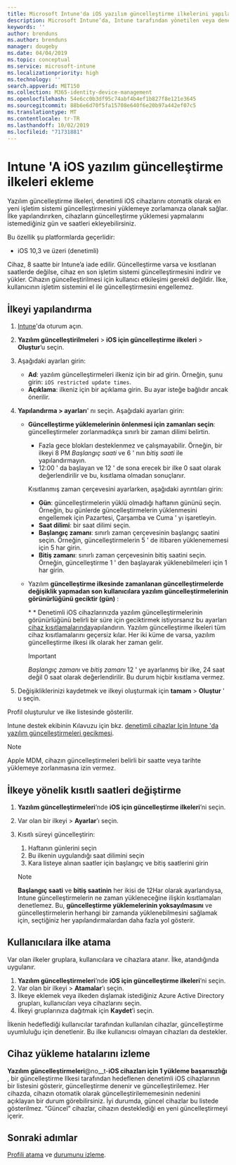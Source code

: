 ```yaml
---
title: Microsoft Intune'da iOS yazılım güncelleştirme ilkelerini yapılandırma - Azure | Microsoft Docs
description: Microsoft Intune’da, Intune tarafından yönetilen veya denetlenen iOS cihazlarında otomatik olarak yüklü yazılımların güncelleştirmelerini kısıtlamak için bir yapılandırma ilkesi oluşturun veya ekleyin. Güncelleştirmelerin yükleneceği tarihi ve saati seçebilirsiniz. Bu ilkeyi gruplara, kullanıcılara veya cihazlara da atayarak yükleme hatalarını denetleyebilirsiniz.
keywords: ''
author: brenduns
ms.author: brenduns
manager: dougeby
ms.date: 04/04/2019
ms.topic: conceptual
ms.service: microsoft-intune
ms.localizationpriority: high
ms.technology: ''
search.appverid: MET150
ms.collection: M365-identity-device-management
ms.openlocfilehash: 54e6cc0b3df95c74abf4b4ef1b827f8e121e3645
ms.sourcegitcommit: 88b6e6d70f5fa15708e640f6e20b97a442ef07c5
ms.translationtype: MT
ms.contentlocale: tr-TR
ms.lasthandoff: 10/02/2019
ms.locfileid: "71731881"
---
```

# <a name="add-ios-software-update-policies-in-intune"></a>Intune 'A iOS yazılım güncelleştirme ilkeleri ekleme

Yazılım güncelleştirme ilkeleri, denetimli iOS cihazlarını otomatik olarak en yeni işletim sistemi güncelleştirmesini yüklemeye zorlamanıza olanak sağlar. İlke yapılandırırken, cihazların güncelleştirme yüklemesi yapmalarını istemediğiniz gün ve saatleri ekleyebilirsiniz.

Bu özellik şu platformlarda geçerlidir:

- iOS 10,3 ve üzeri (denetimli)

Cihaz, 8 saatte bir Intune’a iade edilir. Güncelleştirme varsa ve kısıtlanan saatlerde değilse, cihaz en son işletim sistemi güncelleştirmesini indirir ve yükler. Cihazın güncelleştirilmesi için kullanıcı etkileşimi gerekli değildir. İlke, kullanıcının işletim sistemini el ile güncelleştirmesini engellemez.

## <a name="configure-the-policy"></a>İlkeyi yapılandırma

1. [Intune](https://go.microsoft.com/fwlink/?linkid=2090973)'da oturum açın.
2. **Yazılım güncelleştirilmeleri** > **iOS için güncelleştirme ilkeleri** > **Oluştur**’u seçin.
3. Aşağıdaki ayarları girin:

    - **Ad**: yazılım güncelleştirmeleri ilkeniz için bir ad girin. Örneğin, şunu girin: `iOS restricted update times`.
    - **Açıklama**: ilkeniz için bir açıklama girin. Bu ayar isteğe bağlıdır ancak önerilir.

4. **Yapılandırma > ayarları**' nı seçin. Aşağıdaki ayarları girin:

    - **Güncelleştirme yüklemelerinin önlenmesi için zamanları seçin**: güncelleştirmeler zorlanmadıkça sınırlı bir zaman dilimi belirtin.
      - Fazla gece blokları desteklenmez ve çalışmayabilir. Örneğin, bir ilkeyi 8 PM *Başlangıç saati* ve 6 ' nın *bitiş saati* ile yapılandırmayın.
      - 12:00 ' da başlayan ve 12 ' de sona erecek bir ilke 0 saat olarak değerlendirilir ve bu, kısıtlama olmadan sonuçlanır.

      Kısıtlanmış zaman çerçevesini ayarlarken, aşağıdaki ayrıntıları girin:

      - **Gün**: güncelleştirmelerin yüklü olmadığı haftanın gününü seçin. Örneğin, bu günlerde güncelleştirmelerin yüklenmesini engellemek için Pazartesi, Çarşamba ve Cuma ' yı işaretleyin.
      - **Saat dilimi**: bir saat dilimi seçin.
      - **Başlangıç zamanı**: sınırlı zaman çerçevesinin başlangıç saatini seçin. Örneğin, güncelleştirmelerin 5 ' de itibaren yüklenememesi için 5 har girin.
      - **Bitiş zamanı**: sınırlı zaman çerçevesinin bitiş saatini seçin. Örneğin, güncelleştirme 1 ' den başlayarak yüklenebilmeleri için 1 har girin.

    - Yazılım **güncelleştirme ilkesinde zamanlanan güncelleştirmelerde değişiklik yapmadan son kullanıcılara yazılım güncelleştirmelerinin görünürlüğünü geciktir (gün)** : 

      \* * Denetimli iOS cihazlarınızda yazılım güncelleştirmelerinin görünürlüğünü belirli bir süre için geciktirmek istiyorsanız bu ayarları [cihaz kısıtlamalarında](../configuration/device-restrictions-ios.md#general)yapılandırın. Yazılım güncelleştirme ilkeleri tüm cihaz kısıtlamalarını geçersiz kılar. Her iki küme de varsa, yazılım güncelleştirme ilkesi ilk olarak her zaman gelir.

      > [!IMPORTANT]  
      > *Başlangıç zamanı* ve *bitiş zamanı* 12 ' ye ayarlanmış bir ilke, 24 saat değil 0 saat olarak değerlendirilir. Bu durum hiçbir kısıtlama vermez.  

5. Değişikliklerinizi kaydetmek ve ilkeyi oluşturmak için **tamam** > **Oluştur** ' u seçin.

Profil oluşturulur ve ilke listesinde gösterilir.

Intune destek ekibinin Kılavuzu için bkz. [denetimli cihazlar Için Intune 'da yazılım güncelleştirmeleri gecikmesi](https://techcommunity.microsoft.com/t5/Intune-Customer-Success/Delaying-visibility-of-software-updates-in-Intune-for-supervised/ba-p/345753).

> [!NOTE]
> Apple MDM, cihazın güncelleştirmeleri belirli bir saatte veya tarihte yüklemeye zorlanmasına izin vermez.

## <a name="change-the-restricted-times-for-the-policy"></a>İlkeye yönelik kısıtlı saatleri değiştirme

1. **Yazılım güncelleştirmeleri**’nde **iOS için güncelleştirme ilkeleri**’ni seçin.
2. Var olan bir ilkeyi > **Ayarlar**’ı seçin.
3. Kısıtlı süreyi güncelleştirin:

    1. Haftanın günlerini seçin
    2. Bu ilkenin uygulandığı saat dilimini seçin
    3. Kara listeye alınan saatler için başlangıç ve bitiş saatlerini girin

    > [!NOTE]
    > **Başlangıç saati** ve **bitiş saatinin** her ikisi de 12Har olarak ayarlandıysa, Intune güncelleştirmelerin ne zaman yükleneceğine ilişkin kısıtlamaları denetlemez. Bu, **güncelleştirme yüklemelerinin yoksayılmasını** ve güncelleştirmelerin herhangi bir zamanda yüklenebilmesini sağlamak için, seçtiğiniz her yapılandırmalardan daha fazla yol gösterir.  

## <a name="assign-the-policy-to-users"></a>Kullanıcılara ilke atama

Var olan ilkeler gruplara, kullanıcılara ve cihazlara atanır. İlke, atandığında uygulanır.

1. **Yazılım güncelleştirmeleri**’nde **iOS için güncelleştirme ilkeleri**’ni seçin.
2. Var olan bir ilkeyi > **Atamalar**’ı seçin.
3. İlkeye eklemek veya ilkeden dışlamak istediğiniz Azure Active Directory grupları, kullanıcıları veya cihazlarını seçin.
4. İlkeyi gruplarınıza dağıtmak için **Kaydet**’i seçin.

İlkenin hedeflediği kullanıcılar tarafından kullanılan cihazlar, güncelleştirme uyumluluğu için denetlenir. Bu ilke kullanıcısı olmayan cihazları da destekler.

## <a name="monitor-device-installation-failures"></a>Cihaz yükleme hatalarını izleme
<!-- 1352223 -->
**Yazılım güncelleştirmeleri**@no__t-**iOS cihazları için 1 yükleme başarısızlığı** , bir güncelleştirme Ilkesi tarafından hedeflenen denetimli iOS cihazlarının bir listesini gösterir, güncelleştirme denenir ve güncelleştirilemez. Her cihazda, cihazın otomatik olarak güncelleştirilememesinin nedenini açıklayan bir durum görebilirsiniz. İyi durumda, güncel cihazlar bu listede gösterilmez. “Güncel” cihazlar, cihazın desteklediği en yeni güncelleştirmeyi içerir.

## <a name="next-steps"></a>Sonraki adımlar

[Profili atama](../configuration/device-profile-assign.md) ve [durumunu izleme](../configuration/device-profile-monitor.md).
